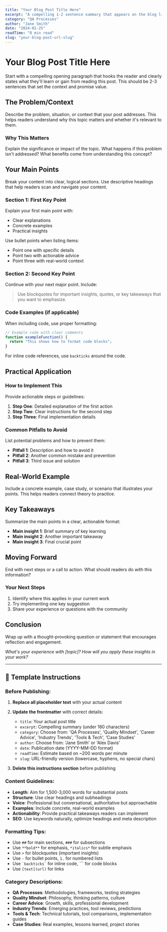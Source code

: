 ```yaml
---
title: "Your Blog Post Title Here"
excerpt: "A compelling 1-2 sentence summary that appears on the blog listing page and in SEO descriptions. Keep it under 160 characters for optimal SEO."
category: "QA Processes"
author: "Jane Smith"
date: "2024-01-25"
readTime: "8 min read"
slug: "your-blog-post-url-slug"
---
```


# Your Blog Post Title Here

Start with a compelling opening paragraph that hooks the reader and clearly states what they'll learn or gain from reading this post. This should be 2-3 sentences that set the context and promise value.

## The Problem/Context

Describe the problem, situation, or context that your post addresses. This helps readers understand why this topic matters and whether it's relevant to them.

### Why This Matters

Explain the significance or impact of the topic. What happens if this problem isn't addressed? What benefits come from understanding this concept?

## Your Main Points

Break your content into clear, logical sections. Use descriptive headings that help readers scan and navigate your content.

### Section 1: First Key Point

Explain your first main point with:
- Clear explanations
- Concrete examples
- Practical insights

Use bullet points when listing items:
- Point one with specific details
- Point two with actionable advice
- Point three with real-world context

### Section 2: Second Key Point

Continue with your next major point. Include:

> Use blockquotes for important insights, quotes, or key takeaways that you want to emphasize.

### Code Examples (if applicable)

When including code, use proper formatting:

```javascript
// Example code with clear comments
function exampleFunction() {
  return "This shows how to format code blocks";
}
```

For inline code references, use `backticks` around the code.

## Practical Application

### How to Implement This

Provide actionable steps or guidelines:

1. **Step One**: Detailed explanation of the first action
2. **Step Two**: Clear instructions for the second step
3. **Step Three**: Final implementation details

### Common Pitfalls to Avoid

List potential problems and how to prevent them:
- **Pitfall 1**: Description and how to avoid it
- **Pitfall 2**: Another common mistake and prevention
- **Pitfall 3**: Third issue and solution

## Real-World Example

Include a concrete example, case study, or scenario that illustrates your points. This helps readers connect theory to practice.

## Key Takeaways

Summarize the main points in a clear, actionable format:

- **Main insight 1**: Brief summary of key learning
- **Main insight 2**: Another important takeaway  
- **Main insight 3**: Final crucial point

## Moving Forward

End with next steps or a call to action. What should readers do with this information?

### Your Next Steps

1. Identify where this applies in your current work
2. Try implementing one key suggestion
3. Share your experience or questions with the community

## Conclusion

Wrap up with a thought-provoking question or statement that encourages reflection and engagement.

*What's your experience with [topic]? How will you apply these insights in your work?*

---

## 📝 **Template Instructions**

### Before Publishing:

1. **Replace all placeholder text** with your actual content
2. **Update the frontmatter** with correct details:
   - `title`: Your actual post title
   - `excerpt`: Compelling summary (under 160 characters)
   - `category`: Choose from: 'QA Processes', 'Quality Mindset', 'Career Advice', 'Industry Trends', 'Tools & Tech', 'Case Studies'
   - `author`: Choose from: 'Jane Smith' or 'Alex Davis'
   - `date`: Publication date (YYYY-MM-DD format)
   - `readTime`: Estimate based on ~200 words per minute
   - `slug`: URL-friendly version (lowercase, hyphens, no special chars)

3. **Delete this instructions section** before publishing

### Content Guidelines:

- **Length**: Aim for 1,500-3,000 words for substantial posts
- **Structure**: Use clear headings and subheadings
- **Voice**: Professional but conversational, authoritative but approachable
- **Examples**: Include concrete, real-world examples
- **Actionability**: Provide practical takeaways readers can implement
- **SEO**: Use keywords naturally, optimize headings and meta description

### Formatting Tips:

- Use `##` for main sections, `###` for subsections
- Use `**bold**` for emphasis, `*italics*` for subtle emphasis
- Use `>` for blockquotes (important insights)
- Use `-` for bullet points, `1.` for numbered lists
- Use `` `backticks` `` for inline code, ``` for code blocks
- Use `[text](url)` for links

### Category Descriptions:

- **QA Processes**: Methodologies, frameworks, testing strategies
- **Quality Mindset**: Philosophy, thinking patterns, culture
- **Career Advice**: Growth, skills, professional development
- **Industry Trends**: Emerging practices, tool reviews, predictions
- **Tools & Tech**: Technical tutorials, tool comparisons, implementation guides
- **Case Studies**: Real examples, lessons learned, project stories